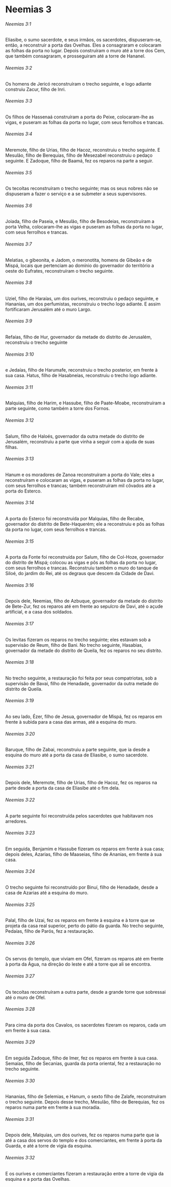 # Neemias 3

###### Neemias 3:1

Eliasibe, o sumo sacerdote, e seus irmãos, os sacerdotes, dispuseram-se, então, a reconstruir a porta das Ovelhas. Eles a consagraram e colocaram as folhas da porta no lugar. Depois construíram o muro até a torre dos Cem, que também consagraram, e prosseguiram até a torre de Hananel.

###### Neemias 3:2

Os homens de Jericó reconstruíram o trecho seguinte, e logo adiante construiu Zacur, filho de Inri.

###### Neemias 3:3

Os filhos de Hassenaá construíram a porta do Peixe, colocaram-lhe as vigas, e puseram as folhas da porta no lugar, com seus ferrolhos e trancas.

###### Neemias 3:4

Meremote, filho de Urias, filho de Hacoz, reconstruiu o trecho seguinte. E Mesulão, filho de Berequias, filho de Mesezabel reconstruiu o pedaço seguinte. E Zadoque, filho de Baamá, fez os reparos na parte a seguir.

###### Neemias 3:5

Os tecoítas reconstruíram o trecho seguinte; mas os seus nobres não se dispuseram a fazer o serviço e a se submeter a seus supervisores.

###### Neemias 3:6

Joiada, filho de Paseia, e Mesulão, filho de Besodeias, reconstruíram a porta Velha, colocaram-lhe as vigas e puseram as folhas da porta no lugar, com seus ferrolhos e trancas.

###### Neemias 3:7

Melatias, o gibeonita, e Jadom, o meronotita, homens de Gibeão e de Mispá, locais que pertenciam ao domínio do governador do território a oeste do Eufrates, reconstruíram o trecho seguinte.

###### Neemias 3:8

Uziel, filho de Haraías, um dos ourives, reconstruiu o pedaço seguinte, e Hananias, um dos perfumistas, reconstruiu o trecho logo adiante. E assim fortificaram Jerusalém até o muro Largo.

###### Neemias 3:9

Refaías, filho de Hur, governador da metade do distrito de Jerusalém, reconstruiu o trecho seguinte

###### Neemias 3:10

e Jedaías, filho de Harumafe, reconstruiu o trecho posterior, em frente à sua casa. Hatus, filho de Hasabneias, reconstruiu o trecho logo adiante.

###### Neemias 3:11

Malquias, filho de Harim, e Hassube, filho de Paate-Moabe, reconstruíram a parte seguinte, como também a torre dos Fornos.

###### Neemias 3:12

Salum, filho de Haloés, governador da outra metade do distrito de Jerusalém, reconstruiu a parte que vinha a seguir com a ajuda de suas filhas.

###### Neemias 3:13

Hanum e os moradores de Zanoa reconstruíram a porta do Vale; eles a reconstruíram e colocaram as vigas, e puseram as folhas da porta no lugar, com seus ferrolhos e trancas; também reconstruíram mil côvados até a porta do Esterco.

###### Neemias 3:14

A porta do Esterco foi reconstruída por Malquias, filho de Recabe, governador do distrito de Bete-Haquerém; ele a reconstruiu e pôs as folhas da porta no lugar, com seus ferrolhos e trancas.

###### Neemias 3:15

A porta da Fonte foi reconstruída por Salum, filho de Col-Hoze, governador do distrito de Mispá; colocou as vigas e pôs as folhas da porta no lugar, com seus ferrolhos e trancas. Reconstruiu também o muro do tanque de Siloé, do jardim do Rei, até os degraus que descem da Cidade de Davi.

###### Neemias 3:16

Depois dele, Neemias, filho de Azbuque, governador da metade do distrito de Bete-Zur, fez os reparos até em frente ao sepulcro de Davi, até o açude artificial, e a casa dos soldados.

###### Neemias 3:17

Os levitas fizeram os reparos no trecho seguinte; eles estavam sob a supervisão de Reum, filho de Bani. No trecho seguinte, Hasabias, governador da metade do distrito de Queila, fez os reparos no seu distrito.

###### Neemias 3:18

No trecho seguinte, a restauração foi feita por seus compatriotas, sob a supervisão de Bavai, filho de Henadade, governador da outra metade do distrito de Queila.

###### Neemias 3:19

Ao seu lado, Ézer, filho de Jesua, governador de Mispá, fez os reparos em frente à subida para a casa das armas, até a esquina do muro.

###### Neemias 3:20

Baruque, filho de Zabai, reconstruiu a parte seguinte, que ia desde a esquina do muro até a porta da casa de Eliasibe, o sumo sacerdote.

###### Neemias 3:21

Depois dele, Meremote, filho de Urias, filho de Hacoz, fez os reparos na parte desde a porta da casa de Eliasibe até o fim dela.

###### Neemias 3:22

A parte seguinte foi reconstruída pelos sacerdotes que habitavam nos arredores.

###### Neemias 3:23

Em seguida, Benjamim e Hassube fizeram os reparos em frente à sua casa; depois deles, Azarias, filho de Maaseias, filho de Ananias, em frente à sua casa.

###### Neemias 3:24

O trecho seguinte foi reconstruído por Binuí, filho de Henadade, desde a casa de Azarias até a esquina do muro.

###### Neemias 3:25

Palal, filho de Uzai, fez os reparos em frente à esquina e à torre que se projeta da casa real superior, perto do pátio da guarda. No trecho seguinte, Pedaías, filho de Parós, fez a restauração.

###### Neemias 3:26

Os servos do templo, que viviam em Ofel, fizeram os reparos até em frente à porta da Água, na direção do leste e até a torre que ali se encontra.

###### Neemias 3:27

Os tecoítas reconstruíram a outra parte, desde a grande torre que sobressai até o muro de Ofel.

###### Neemias 3:28

Para cima da porta dos Cavalos, os sacerdotes fizeram os reparos, cada um em frente à sua casa.

###### Neemias 3:29

Em seguida Zadoque, filho de Imer, fez os reparos em frente à sua casa. Semaías, filho de Secanias, guarda da porta oriental, fez a restauração no trecho seguinte.

###### Neemias 3:30

Hananias, filho de Selemias, e Hanum, o sexto filho de Zalafe, reconstruíram o trecho seguinte. Depois desse trecho, Mesulão, filho de Berequias, fez os reparos numa parte em frente à sua moradia.

###### Neemias 3:31

Depois dele, Malquias, um dos ourives, fez os reparos numa parte que ia até a casa dos servos do templo e dos comerciantes, em frente à porta da Guarda, e até a torre de vigia da esquina.

###### Neemias 3:32

E os ourives e comerciantes fizeram a restauração entre a torre de vigia da esquina e a porta das Ovelhas.

